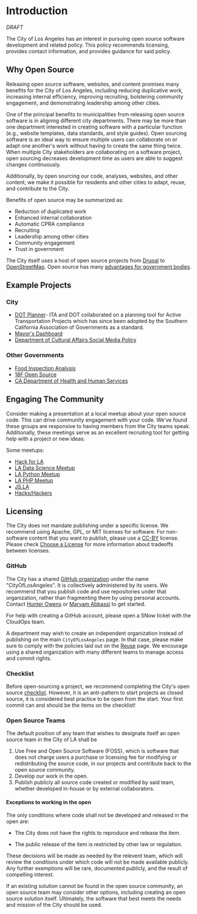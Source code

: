 # Introduction
*DRAFT*

The City of Los Angeles has an interest in pursuing open source software development and related policy.
This policy recommends licensing, provides contact information, and provides guidance for said policy.

## Why Open Source 

Releasing open source software, websites, and content promises many benefits for the City of Los Angeles,
including reducing duplicative work, increasing internal efficiency, improving recruiting,
bolstering community engagement, and demonstrating leadership among other cities.

One of the principal benefits to municipalities from releasing open source software is in aligning different city departments.
There may be more than one department interested in creating software with a particular function
(e.g., website templates, data standards, and style guides).
Open sourcing software is an ideal way to ensure multiple users
can collaborate on or adapt one another's work without having to create the same thing twice.
When multiple City stakeholders are collaborating on a software project,
open sourcing decreases development time as users are able to suggest changes continuously.

Additionally, by open sourcing our code, analyses, websites, and other content,
we make it possible for residents and other cities to adapt, reuse, and contribute to the City.

Benefits of open source may be summarized as:
* Reduction of duplicated work
* Enhanced internal collaboration
* Automatic CPRA compliance
* Recruiting
* Leadership among other cities
* Community engagement
* Trust in government


The City itself uses a host of open source projects from
[Drupal](https://www.drupal.org) to [OpenStreetMap](https://www.openstreetmap.org).
Open source has many [advantages for government bodies](http://www.govtech.com/opinion/6-Benefits-of-Using-Open-Source-Software-in-Government.html).

## Example Projects 
### City 
* [DOT Planner](https://github.com/datala/dot-planner)- ITA and DOT collaborated on a planning tool for Active Transportation Projects which has since been adopted by the Southern California Association of Governments as a standard.
* [Mayor's Dashboard](https://github.com/datala/bradley-tower)
* [Department of Cultural Affairs Social Media Policy](https://github.com/dcadigital)

### Other Governments
* [Food Inspection Analysis](https://github.com/Chicago/food-inspections-evaluation)
* [18F Open Source](https://github.com/18F/open-source-policy)
* [CA Department of Health and Human Services](https://github.com/chhsdata)

## Engaging The Community 
Consider making a presentation at a local meetup about your open source code.
This can drive community engagement with your code.
We've found these groups are responsive to having members from the City teams speak.
Additionally, these meetings serve as an excellent recruiting tool for getting help with a project or new ideas.

Some meetups: 

* [Hack for LA](http://hackforla.org) 
* [LA Data Science Meetup](https://www.meetup.com/RMDS_LA/) 
* [LA Python Meetup](https://www.meetup.com/socalpython/)
* [LA PHP Meetup](https://www.meetup.com/laphpdev/)
* [JS.LA](http://js.la/)
* [Hacks/Hackers]()

## Licensing
The City does not mandate publishing under a specific license. We recommend using Apache, GPL, or MIT licenses for software.
For non-software content that you want to publish, please use a [CC-BY](https://choosealicense.com/non-software/) license.
Please check [Choose a License](https://choosealicense.com/) for more information about tradeoffs between licenses.

### GitHub
The City has a shared [GitHub organization](https://github.com/CityOfLosAngeles) under the name "CityOfLosAngeles".
It is collectively administered by its users.
We recommend that you publish code and use repositories under that organization, rather than fragmenting them by using personal accounts.
Contact [Hunter Owens](mailto://hunter.owens@lacity.org) or [Maryam Abbassi](mailto://maryam.abbassi@lacity.org) to get started.

For help with creating a GitHub account, please open a SNow ticket with the CloudOps team. 

A department may wish to create an independent organization instead of publishing on the main `CityOfLosAngeles` page.
In that case, please make sure to comply with the policies laid out on the [Reuse](./reuse.md) page.
We encourage using a shared organization with many different teams to manage access and commit rights.

### Checklist
Before open-sourcing a project, we recommend completing the City's open source [checklist](./checklist.md). However, it is an anti-pattern to start projects as closed source, it is considered best practice to be open from the start. Your first commit can and should be the items on the checklist! 

### Open Source Teams

The default position of any team that wishes to designate itself an open source team in the City of LA shall be 

1. Use Free and Open Source Software (FOSS), which is software that does not charge users a purchase or licensing fee for modifying or redistributing the source code, in our projects and contribute back to the open source community.
2. Develop our work in the open.
3. Publish publicly all source code created or modified by said team, whether developed in-house or by external collaborators.

#### Exceptions to working in the open 


The only conditions where code shall not be developed and released in the open are:

* The City does not have the rights to reproduce and release the item.

* The public release of the item is restricted by other law or regulation.

These decisions will be made as needed by the relevent team, which will review the conditions under which code will not be made available publicly. Any further exemptions will be rare, documented publicly, and the result of compelling interest.

If an existing solution cannot be found in the open source community, an open source team may consider other options, including creating an open source solution itself. Ultimately, the software that best meets the needs and mission of the City should be used.


